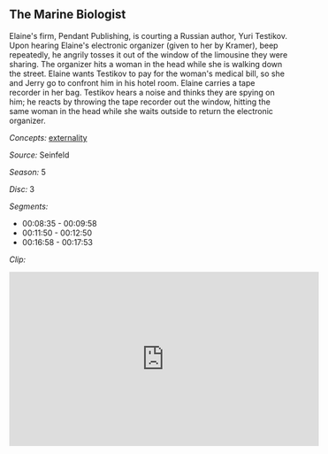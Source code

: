 ## The Marine Biologist

Elaine's firm, Pendant Publishing, is courting a Russian author, Yuri Testikov. Upon hearing Elaine's electronic organizer (given to her by Kramer), beep repeatedly, he angrily tosses it out of the window of the limousine they were sharing. The organizer hits a woman in the head while she is walking down the street. Elaine wants Testikov to pay for the woman's medical bill, so she and Jerry go to confront him in his hotel room. Elaine carries a tape recorder in her bag. Testikov hears a noise and thinks they are spying on him; he reacts by throwing the tape recorder out the window, hitting the same woman in the head while she waits outside to return the electronic organizer.

*Concepts:*
[externality](/concept/externality/)

*Source:* Seinfeld

*Season:* 5

*Disc:* 3

*Segments:*

 * 00:08:35 - 00:09:58
 * 00:11:50 - 00:12:50
 * 00:16:58 - 00:17:53

*Clip:*

<iframe width="560" height="315" src="https://criticalcommons.org/embed?m=mVABV31ZG" frameborder="0" allowfullscreen></iframe>
